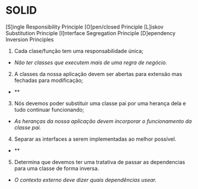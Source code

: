# SOLID

[S]ingle Responsibility Principle
[O]pen/closed Principle
[L]iskov Substitution Principle
[I]nterface Segregation Principle
[D]ependency Inversion Principles

1. Cada clase/função tem uma responsabilidade única;
- *Não ter classes que executem mais de uma regra de negócio.*

2. A classes da nossa aplicação devem ser abertas para extensão mas fechadas para modificação;
- **

3. Nós devemos poder substituir uma classe pai por uma herança dela e tudo continuar funcionando;
- *As heranças da nossa aplicação devem incorporar o funcionamento da classe pai.*

4. Separar as interfaces a serem implementadas ao melhor possível.
- **

5. Determina que devemos ter uma tratativa de passar as dependencias para uma classe de forma inversa.
- *O contexto externo deve dizer quais dependências usear.*
